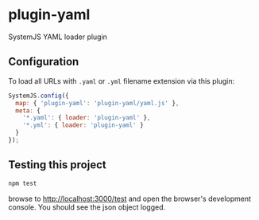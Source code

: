 plugin-yaml
===========

SystemJS YAML loader plugin

Configuration
-------------

To load all URLs with `.yaml` or `.yml` filename extension via this plugin:

```javascript
SystemJS.config({
  map: { 'plugin-yaml': 'plugin-yaml/yaml.js' },
  meta: { 
    '*.yaml': { loader: 'plugin-yaml' },
    '*.yml': { loader: 'plugin-yaml' }
  }
});
```

Testing this project
--------------------

```sh
npm test
```

browse to <http://localhost:3000/test> and open the browser's development console.
You should see the json object logged.
